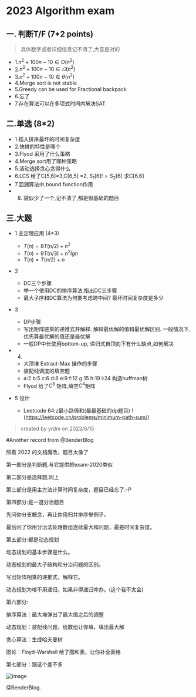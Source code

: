 
# 2023 Algorithm exam

## 一. 判断T/F (7*2 points)  

> 具体数字或者详细信息记不清了,大意是对的

- 1.$n^2+100n-10 \in O(n^2)$ 
- 2.$n^2+100n-10 \in \varOmega(n^2)$ 
- 3.$n^2+100n-10 \in \theta(n^2)$
- 4.Merge sort is not stable
- 5.Greedy can be used for Fractional backpack 
- 6.忘了
- 7.存在算法可以在多项式时间内解决SAT

## 二.单选 (8*2)

- 1.插入排序最坏的时间复杂度
- 2.快排的特性是哪个 
- 3.Flyod 采用了什么策略
- 4.Merge sort用了哪种策略
- 5.活动选择贪心贪得什么
- 6.LCS 给了C[5,6]=3,C[6,5] =2, $S_1[6] != S_2[6]$  求C[6,6]
- 7.回溯算法中,bound function作用
- 8. 貌似少了一个,记不清了,都是很基础的题目

## 三.大题

- 1.主定理应用 (4*3)
  - $T(n)=8T(n/2)+n^2$
  - $T(n)=9T(n/3)+n^2lgn$
  - $T(n)=T(n/2)+n$

- 2
  - DC三个步骤
  - 举一个使用DC的排序算法,指出DC三步骤
  - 最大子序和DC算法为何要考虑跨中间? 最坏时间复杂度是多少
- 3
  - DP步骤
  - 写出矩阵链乘的递推式并解释. 解释最优解的值和最优解区别. 一般情况下,优先算最优解的值还是最优解
  - 一般DP中长使用bottom-up, 递归式自顶向下有什么缺点,如何解决
- 4.
  - 大顶堆 Extract-Max 操作的步骤
  - 装配线调度的填空题
  - a:2 b:5 c:6 d:8 e:9 f:12 g:15 h:19 i:24 构造huffman树
  - Flyod 给了$C^3$ 矩阵,填空$C^4$矩阵
- 5 设计
  - Leetcode 64:z最小路径和(最最基础的dp题目)  !(https://leetcode.cn/problems/minimum-path-sum/)

> created by yrdm on 2023/6/15



#Another record from @BenderBlog

照着 2022 的文档魔改，题目太像了

第一部分是判断题,与它提供的exam-2020类似

第二部分是选择题,同上

第三部分是用主方法计算时间复杂度，题目已经忘了:-P

第四部分:是一道分治题目

先问你分支概念，再让你用归并排序举例子。

最后问了你用分治法处理数组连续最大和问题，最差时间复杂度。

第五部分:都是动态规划

动态规划的基本步骤是什么。

动态规划的最大子结构和分治问题的区别。

写出矩阵相乘的递推式，解释它。

动态规划为啥不用递归，如果非得递归咋办。(这个我不太会)

第六部分:

排序算法：最大堆弹出了最大值之后的调整

动态规划：装配线问题，给数组让你填，填出最大解

贪心算法：生成哈夫曼树

图论：Floyd-Warshall 给了图和表，让你补全表格

第七部分：跟这个差不多

![image](https://github.com/LevickCG/Happy-SE-in-XDU/assets/14026321/576ac04b-ed3c-49f6-a156-f3feb1ad726b)


@BenderBlog.


